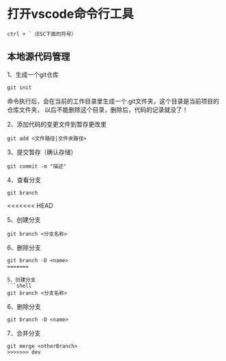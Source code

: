 # 打开vscode命令行工具

```
ctrl + `（ESC下面的符号）
```

## 本地源代码管理

1、生成一个git仓库

```shell
git init
```
命令执行后，会在当前的工作目录里生成一个.git文件夹，这个目录是当前项目的仓库文件夹，
以后不能删除这个目录，删除后，代码的记录就没了！

2、添加代码的变更文件到暂存更改里
```shell
git add <文件路径|文件夹路径>
```

3、提交暂存（确认存储）
```shell
git commit -m "描述"
```

4、查看分支
```shell
git branch
```
<<<<<<< HEAD

5、创建分支
```shell
git branch <分支名称>
```
6、删除分支
```shell
git branch -D <name>
=======

5、创建分支
```shell
git branch <分支名称>
```
6、删除分支
```shell
git branch -D <name>
```
7、合并分支

```
git merge <otherBranch>
>>>>>>> dev
```
